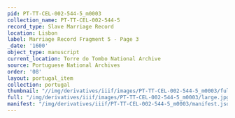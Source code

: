 ```yaml
---
pid: PT-TT-CEL-002-544-5_m0003
collection_name: PT-TT-CEL-002-544-5
record_type: Slave Marriage Record
location: Lisbon
label: Marriage Record Fragment 5 - Page 3
_date: '1600'
object_type: manuscript
current_location: Torre do Tombo National Archive
source: Portuguese National Archives
order: '08'
layout: portugal_item
collection: portugal
thumbnail: "//img/derivatives/iiif/images/PT-TT-CEL-002-544-5_m0003/full/250,/0/default.jpg"
full: "/img/derivatives/iiif/images/PT-TT-CEL-002-544-5_m0003/large.jpg"
manifest: "/img/derivatives/iiif/PT-TT-CEL-002-544-5_m0003/manifest.json"
---
```

